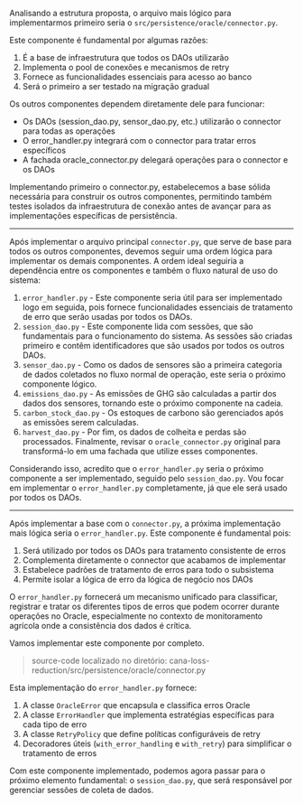 Analisando a estrutura proposta, o arquivo mais lógico para implementarmos primeiro seria o `src/persistence/oracle/connector.py`.

Este componente é fundamental por algumas razões:

1. É a base de infraestrutura que todos os DAOs utilizarão
2. Implementa o pool de conexões e mecanismos de retry
3. Fornece as funcionalidades essenciais para acesso ao banco
4. Será o primeiro a ser testado na migração gradual

Os outros componentes dependem diretamente dele para funcionar:
- Os DAOs (session_dao.py, sensor_dao.py, etc.) utilizarão o connector para todas as operações
- O error_handler.py integrará com o connector para tratar erros específicos
- A fachada oracle_connector.py delegará operações para o connector e os DAOs

Implementando primeiro o connector.py, estabelecemos a base sólida necessária para construir os outros componentes, permitindo também testes isolados da infraestrutura de conexão antes de avançar para as implementações específicas de persistência.

---

Após implementar o arquivo principal `connector.py`, que serve de base para todos os outros componentes, devemos seguir uma ordem lógica para implementar os demais componentes.
A ordem ideal seguiria a dependência entre os componentes e também o fluxo natural de uso do sistema:

1. `error_handler.py` - Este componente seria útil para ser implementado logo em seguida, pois fornece funcionalidades essenciais de tratamento de erro que serão usadas por todos os DAOs.
2. `session_dao.py` - Este componente lida com sessões, que são fundamentais para o funcionamento do sistema. As sessões são criadas primeiro e contêm identificadores que são usados por todos os outros DAOs.
3. `sensor_dao.py` - Como os dados de sensores são a primeira categoria de dados coletados no fluxo normal de operação, este seria o próximo componente lógico.
4. `emissions_dao.py` - As emissões de GHG são calculadas a partir dos dados dos sensores, tornando este o próximo componente na cadeia.
4. `carbon_stock_dao.py` - Os estoques de carbono são gerenciados após as emissões serem calculadas.
5. `harvest_dao.py` - Por fim, os dados de colheita e perdas são processados.
Finalmente, revisar o `oracle_connector.py` original para transformá-lo em uma fachada que utilize esses componentes.

Considerando isso, acredito que o `error_handler.py` seria o próximo componente a ser implementado, seguido pelo `session_dao.py`.
Vou focar em implementar o `error_handler.py` completamente, já que ele será usado por todos os DAOs.

---

Após implementar a base com o `connector.py`, a próxima implementação mais lógica seria o `error_handler.py`. Este componente é fundamental pois:

1. Será utilizado por todos os DAOs para tratamento consistente de erros
2. Complementa diretamente o connector que acabamos de implementar
3. Estabelece padrões de tratamento de erros para todo o subsistema
4. Permite isolar a lógica de erro da lógica de negócio nos DAOs

O `error_handler.py` fornecerá um mecanismo unificado para classificar, registrar e tratar os diferentes tipos de erros que podem ocorrer durante operações no Oracle, especialmente no contexto de monitoramento agrícola onde a consistência dos dados é crítica.

Vamos implementar este componente por completo.

> source-code localizado no diretório: cana-loss-reduction/src/persistence/oracle/connector.py

Esta implementação do `error_handler.py` fornece:

1. A classe `OracleError` que encapsula e classifica erros Oracle
2. A classe `ErrorHandler` que implementa estratégias específicas para cada tipo de erro
3. A classe `RetryPolicy` que define políticas configuráveis de retry
4. Decoradores úteis (`with_error_handling` e `with_retry`) para simplificar o tratamento de erros

Com este componente implementado, podemos agora passar para o próximo elemento fundamental: o `session_dao.py`, que será responsável por gerenciar sessões de coleta de dados.